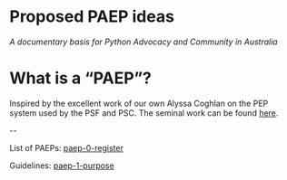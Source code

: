 # Proposed PAEP ideas 

*A documentary basis for Python Advocacy and Community in Australia*

# What is a “PAEP”?

Inspired by the excellent work of our own Alyssa Coghlan on the PEP system used by the PSF and PSC. The seminal work can be found [here](https://peps.python.org/pep-0001/). 

--

List of PAEPs: [paep-0-register](https://github.com/python-australia/paeps/blob/main/paep-0-register/README.md)

Guidelines: [paep-1-purpose](https://github.com/python-australia/paeps/blob/main/paep-1-purpose/README.md)
